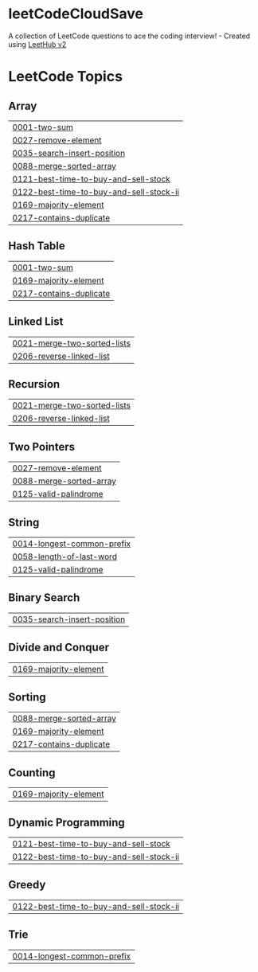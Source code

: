 # leetCodeCloudSave
A collection of LeetCode questions to ace the coding interview! - Created using [LeetHub v2](https://github.com/arunbhardwaj/LeetHub-2.0)

<!---LeetCode Topics Start-->
# LeetCode Topics
## Array
|  |
| ------- |
| [0001-two-sum](https://github.com/haotianw177/leetCodeCloudSave/tree/master/0001-two-sum) |
| [0027-remove-element](https://github.com/haotianw177/leetCodeCloudSave/tree/master/0027-remove-element) |
| [0035-search-insert-position](https://github.com/haotianw177/leetCodeCloudSave/tree/master/0035-search-insert-position) |
| [0088-merge-sorted-array](https://github.com/haotianw177/leetCodeCloudSave/tree/master/0088-merge-sorted-array) |
| [0121-best-time-to-buy-and-sell-stock](https://github.com/haotianw177/leetCodeCloudSave/tree/master/0121-best-time-to-buy-and-sell-stock) |
| [0122-best-time-to-buy-and-sell-stock-ii](https://github.com/haotianw177/leetCodeCloudSave/tree/master/0122-best-time-to-buy-and-sell-stock-ii) |
| [0169-majority-element](https://github.com/haotianw177/leetCodeCloudSave/tree/master/0169-majority-element) |
| [0217-contains-duplicate](https://github.com/haotianw177/leetCodeCloudSave/tree/master/0217-contains-duplicate) |
## Hash Table
|  |
| ------- |
| [0001-two-sum](https://github.com/haotianw177/leetCodeCloudSave/tree/master/0001-two-sum) |
| [0169-majority-element](https://github.com/haotianw177/leetCodeCloudSave/tree/master/0169-majority-element) |
| [0217-contains-duplicate](https://github.com/haotianw177/leetCodeCloudSave/tree/master/0217-contains-duplicate) |
## Linked List
|  |
| ------- |
| [0021-merge-two-sorted-lists](https://github.com/haotianw177/leetCodeCloudSave/tree/master/0021-merge-two-sorted-lists) |
| [0206-reverse-linked-list](https://github.com/haotianw177/leetCodeCloudSave/tree/master/0206-reverse-linked-list) |
## Recursion
|  |
| ------- |
| [0021-merge-two-sorted-lists](https://github.com/haotianw177/leetCodeCloudSave/tree/master/0021-merge-two-sorted-lists) |
| [0206-reverse-linked-list](https://github.com/haotianw177/leetCodeCloudSave/tree/master/0206-reverse-linked-list) |
## Two Pointers
|  |
| ------- |
| [0027-remove-element](https://github.com/haotianw177/leetCodeCloudSave/tree/master/0027-remove-element) |
| [0088-merge-sorted-array](https://github.com/haotianw177/leetCodeCloudSave/tree/master/0088-merge-sorted-array) |
| [0125-valid-palindrome](https://github.com/haotianw177/leetCodeCloudSave/tree/master/0125-valid-palindrome) |
## String
|  |
| ------- |
| [0014-longest-common-prefix](https://github.com/haotianw177/leetCodeCloudSave/tree/master/0014-longest-common-prefix) |
| [0058-length-of-last-word](https://github.com/haotianw177/leetCodeCloudSave/tree/master/0058-length-of-last-word) |
| [0125-valid-palindrome](https://github.com/haotianw177/leetCodeCloudSave/tree/master/0125-valid-palindrome) |
## Binary Search
|  |
| ------- |
| [0035-search-insert-position](https://github.com/haotianw177/leetCodeCloudSave/tree/master/0035-search-insert-position) |
## Divide and Conquer
|  |
| ------- |
| [0169-majority-element](https://github.com/haotianw177/leetCodeCloudSave/tree/master/0169-majority-element) |
## Sorting
|  |
| ------- |
| [0088-merge-sorted-array](https://github.com/haotianw177/leetCodeCloudSave/tree/master/0088-merge-sorted-array) |
| [0169-majority-element](https://github.com/haotianw177/leetCodeCloudSave/tree/master/0169-majority-element) |
| [0217-contains-duplicate](https://github.com/haotianw177/leetCodeCloudSave/tree/master/0217-contains-duplicate) |
## Counting
|  |
| ------- |
| [0169-majority-element](https://github.com/haotianw177/leetCodeCloudSave/tree/master/0169-majority-element) |
## Dynamic Programming
|  |
| ------- |
| [0121-best-time-to-buy-and-sell-stock](https://github.com/haotianw177/leetCodeCloudSave/tree/master/0121-best-time-to-buy-and-sell-stock) |
| [0122-best-time-to-buy-and-sell-stock-ii](https://github.com/haotianw177/leetCodeCloudSave/tree/master/0122-best-time-to-buy-and-sell-stock-ii) |
## Greedy
|  |
| ------- |
| [0122-best-time-to-buy-and-sell-stock-ii](https://github.com/haotianw177/leetCodeCloudSave/tree/master/0122-best-time-to-buy-and-sell-stock-ii) |
## Trie
|  |
| ------- |
| [0014-longest-common-prefix](https://github.com/haotianw177/leetCodeCloudSave/tree/master/0014-longest-common-prefix) |
<!---LeetCode Topics End-->